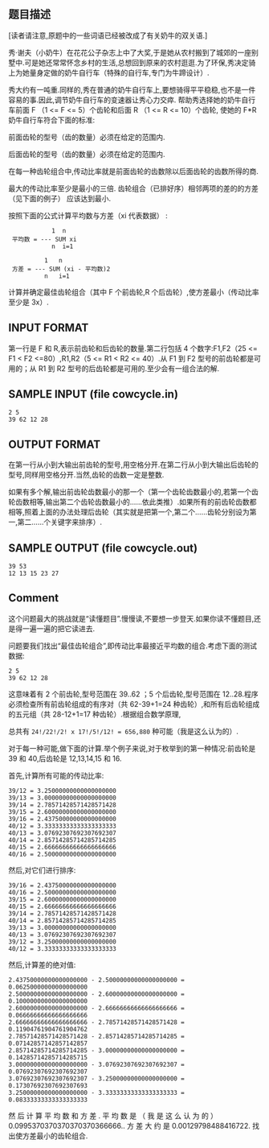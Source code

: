 ## 题目描述

[读者请注意,原题中的一些词语已经被改成了有关奶牛的双关语.]

秀·谢夫（小奶牛）在花花公子杂志上中了大奖,于是她从农村搬到了城郊的一座别墅中.可是她还常常怀念乡村的生活,总想回到原来的农村逛逛.为了环保,秀决定骑上为她量身定做的奶牛自行车（特殊的自行车,专门为牛蹄设计）.

秀大约有一吨重.同样的,秀在普通的奶牛自行车上,要想骑得平平稳稳,也不是一件容易的事.因此,调节奶牛自行车的变速器让秀心力交瘁.
帮助秀选择她的奶牛自行车前面 F （1 <= F <= 5）个齿轮和后面 R （1 <= R <= 10）个齿轮, 使她的 F*R 奶牛自行车符合下面的标准:

前面齿轮的型号（齿的数量）必须在给定的范围内.

后面齿轮的型号（齿的数量）必须在给定的范围内.

在每一种齿轮组合中,传动比率就是前面齿轮的齿数除以后面齿轮的齿数所得的商.

最大的传动比率至少是最小的三倍.  齿轮组合（已排好序）相邻两项的差的的方差（见下面的例子） 应该达到最小.

按照下面的公式计算平均数与方差（xi 代表数据） :

```
            1  n
 平均数 = --- SUM xi
            n  i=1

          1   n
 方差 = --- SUM (xi - 平均数)2
          n   i=1
```

计算并确定最佳齿轮组合（其中 F 个前齿轮,R 个后齿轮）,使方差最小（传动比率至少是 3x）.

## INPUT FORMAT

第一行是 F 和 R,表示前齿轮和后齿轮的数量.第二行包括 4 个数字:F1,F2（25 <= F1 < F2 <=80）,R1,R2（5 <= R1 < R2 <= 40）.从 F1 到 F2 型号的前齿轮都是可用的；从 R1 到 R2 型号的后齿轮都是可用的.至少会有一组合法的解.

## SAMPLE INPUT (file cowcycle.in)
```
2 5
39 62 12 28
```
## OUTPUT FORMAT

在第一行从小到大输出前齿轮的型号,用空格分开.在第二行从小到大输出后齿轮的型号,同样用空格分开.当然,齿轮的齿数一定是整数.


如果有多个解,输出前齿轮齿数最小的那一个（第一个齿轮齿数最小的,若第一个齿轮齿数相等,输出第二个齿轮齿数最小的……依此类推）.如果所有的前齿轮齿数都相等,照着上面的办法处理后齿轮（其实就是把第一个,第二个……齿轮分别设为第一,第二……个关键字来排序）.

## SAMPLE OUTPUT (file cowcycle.out) 
```
39 53
12 13 15 23 27
```

## Comment

这个问题最大的挑战就是“读懂题目”.慢慢读,不要想一步登天.如果你读不懂题目,还是得一遍一遍的把它读进去.

问题要我们找出“最佳齿轮组合”,即传动比率最接近平均数的组合.考虑下面的测试数据:
```
2 5
39 62 12 28
```
这意味着有 2 个前齿轮,型号范围在 39..62 ；5 个后齿轮,型号范围在 12..28.程序必须检查所有前齿轮组成的有序对（共 62-39+1=24 种齿轮）,和所有后齿轮组成的五元组（共 28-12+1=17 种齿轮）.根据组合数学原理,

总共有 `24!/22!/2! x 17!/5!/12! = 656,880` 种可能（我是这么认为的）.

对于每一种可能,做下面的计算.举个例子来说,对于枚举到的第一种情况:前齿轮是 39 和 40,后齿轮是 12,13,14,15 和 16.

首先,计算所有可能的传动比率:

```
39/12 = 3.25000000000000000000
39/13 = 3.00000000000000000000
39/14 = 2.78571428571428571428
39/15 = 2.60000000000000000000
39/16 = 2.43750000000000000000
40/12 = 3.33333333333333333333
40/13 = 3.07692307692307692307
40/14 = 2.85714285714285714285
40/15 = 2.66666666666666666666
40/16 = 2.50000000000000000000
```
然后,对它们进行排序:
```
39/16 = 2.43750000000000000000
40/16 = 2.50000000000000000000
39/15 = 2.60000000000000000000
40/15 = 2.66666666666666666666
39/14 = 2.78571428571428571428
40/14 = 2.85714285714285714285
39/13 = 3.00000000000000000000
40/13 = 3.07692307692307692307
39/12 = 3.25000000000000000000
40/12 = 3.33333333333333333333
```
然后,计算差的绝对值:

```
2.43750000000000000000 - 2.50000000000000000000 = 0.06250000000000000000
2.50000000000000000000 - 2.60000000000000000000 = 0.10000000000000000000
2.60000000000000000000 - 2.66666666666666666666 = 0.06666666666666666666
2.66666666666666666666 - 2.78571428571428571428 = 0.11904761904761904762
2.78571428571428571428 - 2.85714285714285714285 = 0.07142857142857142857
2.85714285714285714285 - 3.00000000000000000000 = 0.14285714285714285715
3.00000000000000000000 - 3.07692307692307692307 = 0.07692307692307692307
3.07692307692307692307 - 3.25000000000000000000 = 0.17307692307692307693
3.25000000000000000000 - 3.33333333333333333333 = 0.08333333333333333333
```

然 后 计 算 平 均 数 和 方 差 . 平 均 数 是 （ 我 是 这 么 认 为 的 ） 0.0995370370370370370366666.. 方 差 大 约 是
0.00129798488416722. 找出使方差最小的齿轮组合. 
